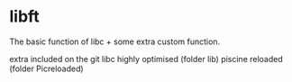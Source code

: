 # libft

The basic function of libc + some extra custom function.

extra included on the git
libc highly optimised (folder lib)
piscine reloaded (folder Picreloaded)
